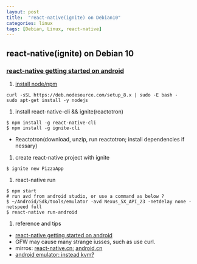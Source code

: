 ```yaml
---
layout: post
title:  "react-native(ignite) on Debian10"
categories: linux
tags: [Debian, Linux, react-native]
---
```

## react-native(ignite) on Debian 10

### [react-native getting started on android ](https://facebook.github.io/react-native/docs/getting-started.html)

1. [install node/npm](https://nodejs.org/en/download/package-manager/)
```
curl -sSL https://deb.nodesource.com/setup_8.x | sudo -E bash -
sudo apt-get install -y nodejs
```
1. install react-native-cli && ignite(reactotron)
```
$ npm install -g react-native-cli
$ npm install -g ignite-cli
```
 - Reactotron(download, unzip, run reactotron; install dependencies if nessary)
1. create react-native project with ignite
```
$ ignite new PizzaApp
```

1. react-native run
```
$ npm start
# run avd from android studio, or use a command as below ?
$ ~/Android/Sdk/tools/emulator -avd Nexus_5X_API_23 -netdelay none -netspeed full
$ react-native run-android
```


1. reference and tips
 - [react-native getting started on android ](https://facebook.github.io/react-native/docs/getting-started.html)
 - GFW may cause many strange iusses, such as use curl.
 - mirros: [react-native.cn](https://reactnative.cn/docs/0.51/getting-started.html); [android.cn](https://developer.android.google.cn/)
 - [android emulator: instead kvm?](https://stackoverflow.com/questions/34266247/could-not-launch-qemu-windows-x86-64-qemu-system-i386-exe-no-such-file-or-d/34348073#34348073)

